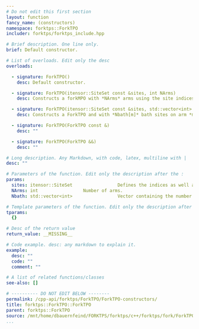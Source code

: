 ```yaml
---
# Do not edit this first section
layout: function
fancy_name: (constructors)
namespace: forktps::ForkTPO
includer: forktps/forktps_include.hpp

# Brief description. One line only.
brief: Default constructor.

# List of overloads. Edit only the desc
overloads:

  - signature: ForkTPO()
    desc: Default constructor.

  - signature: ForkTPO(itensor::SiteSet const &sites, int NArms)
    desc: Constructs a forkMPO with *NArms* arms using the site indices from *sites*. It is initialized as identity operator.

  - signature: ForkTPO(itensor::SiteSet const &sites, std::vector<int> Nbath)
    desc: Constructs a ForkTPO and with *Nbath[m]* bath sites on arm *m* using the site indices from *sites*.

  - signature: ForkTPO(ForkTPO const &)
    desc: ""

  - signature: ForkTPO(ForkTPO &&)
    desc: ""

# Long description. Any Markdown, with code, latex, multiline with |
desc: ""

# Parameters of the function. Edit only the description after the :
params:
  sites: itensor::SiteSet                 Defines the indices as well as the operators on each site.
  NArms: int                 Number of arms.
  Nbath: std::vector<int>                 Vector containing the number of bath sites for each arm (one-indexed, i.e, Nbath[1] is the number of bath sites of the first arm).

# Template parameters of the function. Edit only the description after the :
tparams:
  {}

# Desc of the return value
return_value: __MISSING__

# Code example. desc: any markdown to explain it.
example:
  desc: ""
  code: ""
  comment: ""

# A list of related functions/classes
see-also: []

# ---------- DO NOT EDIT BELOW --------
permalink: /cpp-api/forktps/ForkTPO/ForkTPO-constructors/
title: forktps::ForkTPO::ForkTPO
parent: forktps::ForkTPO
source: /mnt/home/dbauernfeind/FORKTPS/forktps/c++/forktps/fork/ForkTPO.hpp
...
```


